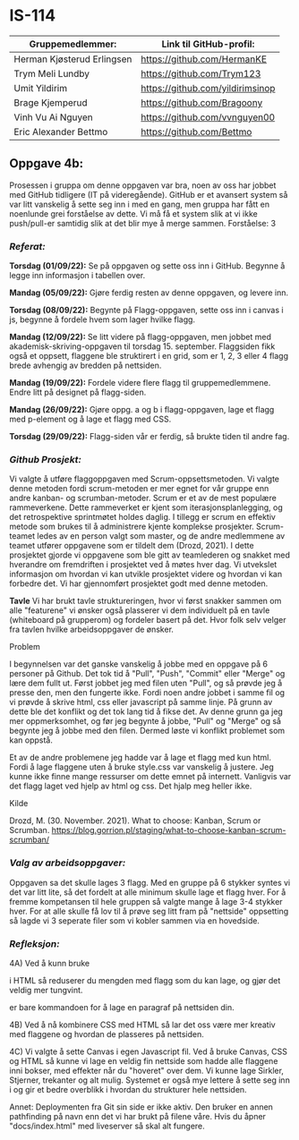 # IS-114

| Gruppemedlemmer: | Link til GitHub-profil: |
| ---------------- | -------------------- |
| Herman Kjøsterud Erlingsen | https://github.com/HermanKE |
| Trym Meli Lundby | https://github.com/Trym123 |
| Umit Yildirim   | https://github.com/yildirimsinop |
| Brage Kjemperud | https://github.com/Bragoony |
| Vinh Vu Ai Nguyen | https://github.com/vvnguyen00 |
| Eric Alexander Bettmo | https://github.com/Bettmo |


## Oppgave 4b:
Prosessen i gruppa om denne oppgaven var bra, noen av oss har jobbet med GitHub tidligere (IT på videregående). GitHub er et avansert system så var litt vanskelig å sette seg inn i med en gang, men gruppa har fått en noenlunde grei forståelse av dette. Vi må få et system slik at vi ikke push/pull-er samtidig slik at det blir mye å merge sammen. 
Forståelse: 3

### *Referat:* 
**Torsdag (01/09/22):**
Se på oppgaven og sette oss inn i GitHub.
Begynne å legge inn informasjon i tabellen over.

**Mandag (05/09/22):**
Gjøre ferdig resten av denne oppgaven, og levere inn.

**Torsdag (08/09/22):**
Begynte på Flagg-oppgaven, sette oss inn i canvas i js, begynne å fordele hvem som lager hvilke flagg.

**Mandag (12/09/22):**
Se litt videre på flagg-oppgaven, men jobbet med akademisk-skriving-oppgaven til torsdag 15. september.
Flaggsiden fikk også et oppsett, flaggene ble struktirert i en grid, som er 1, 2, 3 eller 4 flagg brede avhengig av bredden på nettsiden.

**Mandag (19/09/22):**
Fordele videre flere flagg til gruppemedlemmene.
Endre litt på designet på flagg-siden.

**Mandag (26/09/22):**
Gjøre oppg. a og b i flagg-oppgaven, lage et flagg med p-element og å lage et flagg med CSS.

**Torsdag (29/09/22):**
Flagg-siden vår er ferdig, så brukte tiden til andre fag.

### *Github Prosjekt:* 
Vi valgte å utføre flaggoppgaven med Scrum-oppsettsmetoden. Vi valgte denne metoden fordi scrum-metoden er mer egnet for vår gruppe enn andre kanban- og scrumban-metoder. Scrum er et av de mest populære rammeverkene. Dette rammeverket er kjent som iterasjonsplanlegging, og det retrospektive sprintmøtet holdes daglig. I tillegg er scrum en effektiv metode som brukes til å administrere kjente komplekse prosjekter. Scrum-teamet ledes av en person valgt som master, og de andre medlemmene av teamet utfører oppgavene som er tildelt dem (Drozd, 2021). I dette prosjektet gjorde vi oppgavene som ble gitt av teamlederen og snakket med hverandre om fremdriften i prosjektet ved å møtes hver dag. Vi utvekslet informasjon om hvordan vi kan utvikle prosjektet videre og hvordan vi kan forbedre det. Vi har gjennomført prosjektet godt med denne metoden.

**Tavle**
Vi har brukt tavle struktureringen, hvor vi først snakker sammen om alle "featurene" vi ønsker også plasserer vi dem individuelt på en tavle (whiteboard på grupperom) og fordeler basert på det. Hvor folk selv velger fra tavlen hvilke arbeidsoppgaver de ønsker.

Problem 

I begynnelsen var det ganske vanskelig å jobbe med en oppgave på 6 personer på Github. Det tok tid å "Pull", "Push", "Commit" eller "Merge" og lære dem fullt ut. Først jobbet jeg med filen uten "Pull", og så prøvde jeg å presse den, men den fungerte ikke. Fordi noen andre jobbet i samme fil og vi prøvde å skrive html, css eller javascript på samme linje. På grunn av dette ble det konflikt og det tok lang tid å fikse det. Av denne grunn ga jeg mer oppmerksomhet, og før jeg begynte å jobbe, "Pull" og "Merge" og så begynte jeg å jobbe med den filen. Dermed løste vi konflikt problemet som kan oppstå. 

Et av de andre problemene jeg hadde var å lage et flagg med kun html. Fordi å lage flaggene uten å bruke style.css var vanskelig å justere. Jeg kunne ikke finne mange ressurser om dette emnet på internett. Vanligvis var det flagg laget ved hjelp av html og css. Det hjalp meg heller ikke. 


Kilde 

Drozd, M. (30. November. 2021). What to choose: Kanban, Scrum or Scrumban. https://blog.gorrion.pl/staging/what-to-choose-kanban-scrum-scrumban/ 


### *Valg av arbeidsoppgaver:*
Oppgaven sa det skulle lages 3 flagg. Med en gruppe på 6 stykker syntes vi det var litt lite, så det fordelt at alle minimum skulle lage et flagg hver. For å fremme kompetansen til hele gruppen så valgte mange å lage 3-4 stykker hver. For at alle skulle få lov til å prøve seg litt fram på "nettside" oppsetting så lagde vi 3 seperate filer som vi kobler sammen via en hovedside.  


### *Refleksjon:*
4A) Ved å kunn bruke <P> i HTML så reduserer du mengden med flagg som du kan lage, og gjør det veldig mer tungvint. <P> er bare kommandoen for å lage en paragraf på nettsiden din.
  
4B) Ved å nå kombinere CSS med HTML så lar det oss være mer kreativ med flaggene og hvordan de plasseres på nettsiden.
  
4C) Vi valgte å sette Canvas i egen Javascript fil. Ved å bruke Canvas, CSS og HTML så kunne vi lage en veldig fin nettside som hadde alle flaggene inni bokser, med effekter når du "hoveret" over dem. Vi kunne lage Sirkler, Stjerner, trekanter og alt mulig. Systemet er også mye lettere å sette seg inn i og gir et bedre overblikk i hvordan du strukturer hele nettsiden. 

Annet:
Deploymenten fra Git sin side er ikke aktiv. Den bruker en annen pathfinding på navn enn det vi har brukt på filene våre. Hvis du åpner "docs/index.html" med liveserver så skal alt fungere. 

